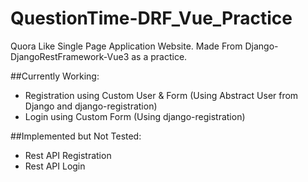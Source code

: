 # QuestionTime-DRF_Vue_Practice
Quora Like Single Page Application Website. 
Made From Django-DjangoRestFramework-Vue3 as a practice.

##Currently Working:
* Registration using Custom User & Form (Using Abstract User from Django and django-registration)
* Login using Custom Form (Using django-registration)

##Implemented but Not Tested:
* Rest API Registration
* Rest API Login
